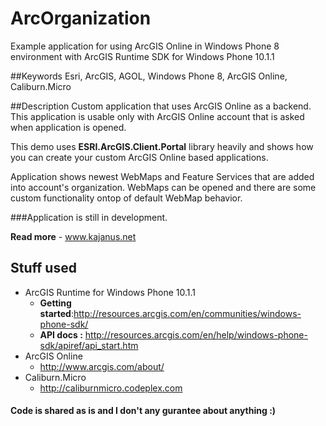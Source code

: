 ArcOrganization
===============

Example application for using ArcGIS Online in Windows Phone 8 environment with ArcGIS Runtime SDK for Windows Phone 10.1.1

##Keywords
Esri, ArcGIS, AGOL, Windows Phone 8, ArcGIS Online, Caliburn.Micro

##Description
Custom application that uses ArcGIS Online as a backend. This application is usable only with ArcGIS Online account that is asked when application is opened.

This demo uses **ESRI.ArcGIS.Client.Portal** library heavily and shows how you can create your custom ArcGIS Online based applications.

Application shows newest WebMaps and Feature Services that are added into account's organization. WebMaps can be opened and there are some custom functionality ontop of default WebMap behavior.

###Application is still in development.

**Read more** - www.kajanus.net

## Stuff used

* ArcGIS Runtime for Windows Phone 10.1.1
	* **Getting started**:http://resources.arcgis.com/en/communities/windows-phone-sdk/
	* **API docs :** http://resources.arcgis.com/en/help/windows-phone-sdk/apiref/api_start.htm
* ArcGIS Online
	* http://www.arcgis.com/about/
* Caliburn.Micro
	* http://caliburnmicro.codeplex.com

#### Code is shared as is and I don't any gurantee about anything :)
